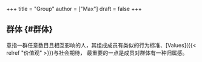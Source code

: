+++
title = "Group"
author = ["Max"]
draft = false
+++

## 群体 {#群体}

意指一群任意数目且相互影响的人，其组成成员有类似的行为标准、[Values]({{< relref "价值观" >}})与社会期待，
最重要的一点是成员对群体有一种归属感。
